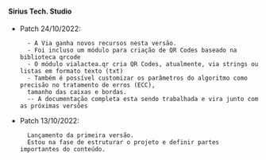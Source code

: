 #### Sirius Tech. Studio

- Patch 24/10/2022:

        - A Via ganha novos recursos nesta versão.
        - Foi incluso um módulo para criação de QR Codes baseado na biblioteca qrcode
        - O módulo vialactea.qr cria QR Codes, atualmente, via strings ou listas em formato texto (txt)
        - Também é possível customizar os parâmetros do algoritmo como precisão no tratamento de erros (ECC),
        tamanho das caixas e bordas.
        -- A documentação completa esta sendo trabalhada e vira junto com as próximas versões

- Patch 13/10/2022:

        Lançamento da primeira versão.
        Estou na fase de estruturar o projeto e definir partes importantes do conteúdo.

    